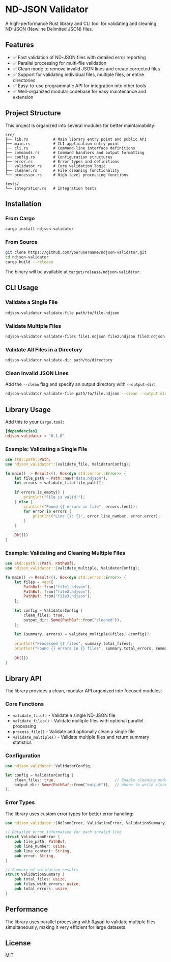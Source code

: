 # ND-JSON Validator

A high-performance Rust library and CLI tool for validating and cleaning ND-JSON (Newline Delimited JSON) files.

## Features

- ✅ Fast validation of ND-JSON files with detailed error reporting
- ✅ Parallel processing for multi-file validation
- ✅ Clean mode to remove invalid JSON lines and create corrected files
- ✅ Support for validating individual files, multiple files, or entire directories
- ✅ Easy-to-use programmatic API for integration into other tools
- ✅ Well-organized modular codebase for easy maintenance and extension

## Project Structure

This project is organized into several modules for better maintainability:

```
src/
├── lib.rs           # Main library entry point and public API
├── main.rs          # CLI application entry point
├── cli.rs           # Command-line interface definitions
├── commands.rs      # Command handlers and output formatting
├── config.rs        # Configuration structures
├── error.rs         # Error types and definitions
├── validator.rs     # Core validation logic
├── cleaner.rs       # File cleaning functionality
└── processor.rs     # High-level processing functions

tests/
└── integration.rs   # Integration tests
```

## Installation

### From Cargo

```bash
cargo install ndjson-validator
```

### From Source

```bash
git clone https://github.com/yourusername/ndjson-validator.git
cd ndjson-validator
cargo build --release
```

The binary will be available at `target/release/ndjson-validator`.

## CLI Usage

### Validate a Single File

```bash
ndjson-validator validate-file path/to/file.ndjson
```

### Validate Multiple Files

```bash
ndjson-validator validate-files file1.ndjson file2.ndjson file3.ndjson
```

### Validate All Files in a Directory

```bash
ndjson-validator validate-dir path/to/directory
```

### Clean Invalid JSON Lines

Add the `--clean` flag and specify an output directory with `--output-dir`:

```bash
ndjson-validator validate-file path/to/file.ndjson --clean --output-dir path/to/output
```

## Library Usage

Add this to your `Cargo.toml`:

```toml
[dependencies]
ndjson-validator = "0.1.0"
```

### Example: Validating a Single File

```rust
use std::path::Path;
use ndjson_validator::{validate_file, ValidatorConfig};

fn main() -> Result<(), Box<dyn std::error::Error>> {
    let file_path = Path::new("data.ndjson");
    let errors = validate_file(file_path)?;
    
    if errors.is_empty() {
        println!("File is valid!");
    } else {
        println!("Found {} errors in file", errors.len());
        for error in errors {
            println!("Line {}: {}", error.line_number, error.error);
        }
    }
    
    Ok(())
}
```

### Example: Validating and Cleaning Multiple Files

```rust
use std::path::{Path, PathBuf};
use ndjson_validator::{validate_multiple, ValidatorConfig};

fn main() -> Result<(), Box<dyn std::error::Error>> {
    let files = vec![
        PathBuf::from("file1.ndjson"),
        PathBuf::from("file2.ndjson"),
        PathBuf::from("file3.ndjson"),
    ];
    
    let config = ValidatorConfig {
        clean_files: true,
        output_dir: Some(PathBuf::from("cleaned")),
    };
    
    let (summary, errors) = validate_multiple(&files, &config)?;
    
    println!("Processed {} files", summary.total_files);
    println!("Found {} errors in {} files", summary.total_errors, summary.files_with_errors);
    
    Ok(())
}
```

## Library API

The library provides a clean, modular API organized into focused modules:

### Core Functions

- `validate_file()` - Validate a single ND-JSON file
- `validate_files()` - Validate multiple files with optional parallel processing
- `process_file()` - Validate and optionally clean a single file
- `validate_multiple()` - Validate multiple files and return summary statistics

### Configuration

```rust
use ndjson_validator::ValidatorConfig;

let config = ValidatorConfig {
    clean_files: true,                          // Enable cleaning mode
    output_dir: Some(PathBuf::from("output")),  // Where to write cleaned files
};
```

### Error Types

The library uses custom error types for better error handling:

```rust
use ndjson_validator::{NdJsonError, ValidationError, ValidationSummary};

// Detailed error information for each invalid line
struct ValidationError {
    pub file_path: PathBuf,
    pub line_number: usize,
    pub line_content: String,
    pub error: String,
}

// Summary of validation results
struct ValidationSummary {
    pub total_files: usize,
    pub files_with_errors: usize,
    pub total_errors: usize,
}
```

## Performance

The library uses parallel processing with [Rayon](https://github.com/rayon-rs/rayon) to validate multiple files simultaneously, making it very efficient for large datasets.

## License

MIT
